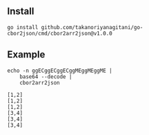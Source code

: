 ## Install

```
go install github.com/takanoriyanagitani/go-cbor2json/cmd/cbor2arr2json@v1.0.0
```

## Example

```
echo -n ggECggECggECggMEggMEggME |
	base64 --decode |
	cbor2arr2json
```

```
[1,2]
[1,2]
[1,2]
[3,4]
[3,4]
[3,4]
```
